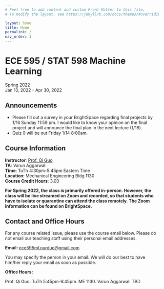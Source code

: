 ```yaml
---
# Feel free to add content and custom Front Matter to this file.
# To modify the layout, see https://jekyllrb.com/docs/themes/#overriding-theme-defaults

layout: home
title: Home
permalink: /
nav_order: 1
---
```

# ECE 595 / STAT 598 Machine Learning
Spring 2022  
Jan 10, 2022 - Apr 30, 2022  

## Announcements
- Please fill out a survey in your BrightSpace regarding final projects by 1/16 Sunday 11:59 pm. I would like to know your opinion on the final project and will announce the final plan in the next lecture (1/18). 
- Quiz 0 will be out Friday 1/14 8:00am. 

## Course Information
**Instructor**: [Prof. Qi Guo](https://qiguo.org)  
**TA**: Varun Aggarwal  
**Time**: TuTh 4:30pm-5:45pm Eastern Time  
**Location**: Mechanical Engineering Bldg 1130  
**Course Credit Hours**: 3.00

**For Spring 2022, the class is primarily offered in-person. However, the class will be live streamed on Zoom and recorded, so that students who have to isolate or quarantine can attend the class remotely. The Zoom information can be found on BrightSpace.**

## Contact and Office Hours
For any course related issue, please use the course email below. Please do not email our teaching staff using their personal email addresses.  

**Email:** [ece595ml.purdue@gmail.com](mailto:ece595ml.purdue@gmail.com)

You may specify the person in your email. We will do our best to have him/her reply your email as soon as possible.

**Office Hours:** 

Prof. Qi Guo. TuTh 5:45pm-6:45pm. ME 1130.
Varun Aggarwal. TBD


<!-- ## Course Correspondences
There are several ways this course will send out correspondences. Their usages are described below.  
[Main Site:](https://ece595.qiguo.org/) Course information, homework posts, lecture notes/handouts, announcements.   
[BrightSpace:](https://purdue.brightspace.com/d2l/home/460528) Homework solutions, announcements.  
[GradeScope:](https://www.gradescope.com/courses/345155) Homework/quiz/final project submission, grades.  
[Piazza:](https://piazza.com/purdue/spring2022/ece595stat598) This term we will be using Piazza for class discussion. The system is highly catered to getting you help fast and efficiently from classmates, the TA, and myself. Rather than emailing questions to the teaching staff, I encourage you to post your questions on Piazza. Please let me know if you have trouble accessing Piazza.  
[Mailing List:](https://engineering.purdue.edu/ECN/mailman/admin/ece595ml-list) After enrollment, you will automatically be added to the course mailing list. It will send out all course announcements. If you do not receive emails from us, please let us know.  
[Course Calendar:]() Subscribe to the course calendar to get reminders on classes, homework due dates, etc. -->






